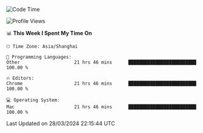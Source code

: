 <!--START_SECTION:waka-->
![Code Time](http://img.shields.io/badge/Code%20Time-2%2C079%20hrs-blue)

![Profile Views](http://img.shields.io/badge/Profile%20Views-0-blue)

📊 **This Week I Spent My Time On** 

```text
🕑︎ Time Zone: Asia/Shanghai

💬 Programming Languages: 
Other                    21 hrs 46 mins      █████████████████████████   100.00 % 

🔥 Editors: 
Chrome                   21 hrs 46 mins      █████████████████████████   100.00 % 

💻 Operating System: 
Mac                      21 hrs 46 mins      █████████████████████████   100.00 % 
```


 Last Updated on 28/03/2024 22:15:44 UTC
<!--END_SECTION:waka-->